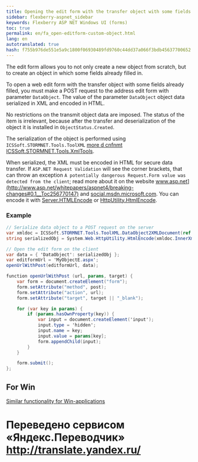 ```yaml
--- 
title: Opening the edit form with the transfer object with some fields already filled 
sidebar: flexberry-aspnet_sidebar 
keywords: Flexberry ASP NET Windows UI (forms) 
toc: true 
permalink: en/fa_open-editform-custom-object.html 
lang: en 
autotranslated: true 
hash: f755b976de551e5a9c1800f06930489fd9760c44dd37a066f3bdb45637700652 
--- 
```


The edit form allows you to not only create a new object from scratch, but to create an object in which some fields already filled in. 

To open a web edit form with the transfer object with some fields already filled, you must make a POST request to the address edit form with parameter `DataObject`. The value of the parameter `DataObject` object data serialized in XML and encoded in HTML. 

No restrictions on the transmit object data are imposed. The status of the item is irrelevant, because after the transfer and deserialization of the object it is installed in `ObjectStatus.Created`. 

The serialization of the object is performed using `ICSSoft.STORMNET.Tools.ToolXML` [more d cnfnmt ICSSoft.STORMNET.Tools.XmlTools](fo_ics-soft-stormnet-tools.html). 

When serialized, the XML must be encoded in HTML for secure data transfer. If `ASP.NET Request Validation` will see the corner brackets, that can throw an exception `A potentially dangerous Request.Form value was detected from the client`; read more about it on the website www.asp.net](http://www.asp.net/whitepapers/aspnet4/breaking-changes#0.1__Toc256770147) and [social.msdn.microsoft.com](http://social.msdn.microsoft.com/forums/en-US/netfxbcl/thread/a056886b-a1ad-40f8-9f4a-f7e8db39950b/). You can encode it with [Server.HTMLEncode](http://msdn.microsoft.com/en-us/library/ms525347(v=vs.90).aspx) or [HttpUtility.HtmlEncode](http://msdn.microsoft.com/ru-ru/library/system.web.httputility.htmlencode.aspx). 

### Example 

```csharp
// Serialize data object to a POST request on the server 
var xmldoc = ICSSoft.STORMNET.Tools.ToolXML.DataObject2XMLDocument(ref dobj);
string serializedObj = System.Web.HttpUtility.HtmlEncode(xmldoc.InnerXml); 
``` 

```csharp
// Open the edit form on the client 
var data = { 'DataObject': serializedObj };
var editformUrl = 'MyObjectE.aspx';
openUrlWithPost(editformUrl, data);

function openUrlWithPost (url, params, target) {
	var form = document.createElement("form");
	form.setAttribute("method", post);
	form.setAttribute("action", url);
	form.setAttribute("target", target || "_blank");

	for (var key in params) {
		if (params.hasOwnProperty(key)) {
			var input = document.createElement('input');
			input.type = 'hidden';
			input.name = key;
			input.value = params[key];
			form.appendChild(input);
		}
	}

	form.submit();
};
``` 
## For Win 

[Similar functionality for Win-applications](fw_force-call-editing-form.html) 



 # Переведено сервисом «Яндекс.Переводчик» http://translate.yandex.ru/